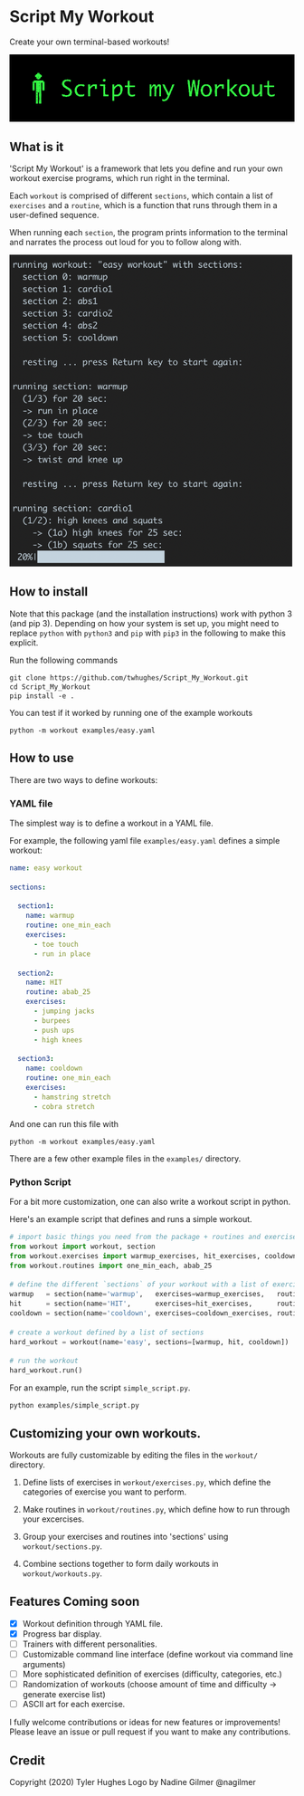 # Script My Workout

Create your own terminal-based workouts!

![](img/word-and-jack.gif)

## What is it

'Script My Workout' is a framework that lets you define and run your own workout exercise programs, which run right in the terminal.

Each `workout` is comprised of different `sections`, which contain a list of `exercises` and a `routine`, which is a function that runs through them in a user-defined sequence.

When running each `section`, the program prints information to the terminal and narrates the process out loud for you to follow along with.

<img src="img/screenshot.png" width="500">

## How to install

Note that this package (and the installation instructions) work with python 3 (and pip 3).  Depending on how your system is set up, you might need to replace `python` with `python3` and `pip` with `pip3` in the following to make this explicit.

Run the following commands

    git clone https://github.com/twhughes/Script_My_Workout.git
    cd Script_My_Workout
    pip install -e .

You can test if it worked by running one of the example workouts

    python -m workout examples/easy.yaml

## How to use

There are two ways to define workouts:

### YAML file

The simplest way is to define a workout in a YAML file.

For example, the following yaml file `examples/easy.yaml` defines a simple workout:

```yaml
name: easy workout

sections:

  section1:
    name: warmup
    routine: one_min_each
    exercises:
      - toe touch
      - run in place

  section2:
    name: HIT
    routine: abab_25
    exercises:
      - jumping jacks
      - burpees
      - push ups
      - high knees

  section3:
    name: cooldown
    routine: one_min_each
    exercises:
      - hamstring stretch
      - cobra stretch
```

And one can run this file with

    python -m workout examples/easy.yaml

There are a few other example files in the `examples/` directory.


### Python Script

For a bit more customization, one can also write a workout script in python.

Here's an example script that defines and runs a simple workout.

```python
# import basic things you need from the package + routines and exercises
from workout import workout, section
from workout.exercises import warmup_exercises, hit_exercises, cooldown_exercises
from workout.routines import one_min_each, abab_25

# define the different `sections` of your workout with a list of exercises and a routine for running them
warmup   = section(name='warmup',   exercises=warmup_exercises,   routine=one_min_each)
hit      = section(name='HIT',      exercises=hit_exercises,      routine=abab_25)
cooldown = section(name='cooldown', exercises=cooldown_exercises, routine=one_min_each)

# create a workout defined by a list of sections
hard_workout = workout(name='easy', sections=[warmup, hit, cooldown])

# run the workout
hard_workout.run()
```

For an example, run the script `simple_script.py`.

    python examples/simple_script.py

## Customizing your own workouts.

Workouts are fully customizable by editing the files in the `workout/` directory.

1.  Define lists of exercises in `workout/exercises.py`, which define the categories of exercise you want to perform.

2.  Make routines in `workout/routines.py`, which define how to run through your excercises.

3.  Group your exercises and routines into 'sections' using `workout/sections.py`.

4.  Combine sections together to form daily workouts in `workout/workouts.py`.

## Features Coming soon

- [x] Workout definition through YAML file.
- [x] Progress bar display.
- [ ] Trainers with different personalities.
- [ ] Customizable command line interface (define workout via command line arguments)
- [ ] More sophisticated definition of exercises (difficulty, categories, etc.)
- [ ] Randomization of workouts (choose amount of time and difficulty -> generate exercise list)
- [ ] ASCII art for each exercise.

I fully welcome contributions or ideas for new features or improvements!  Please leave an issue or pull request if you want to make any contributions.

## Credit

Copyright (2020) Tyler Hughes
Logo by Nadine Gilmer @nagilmer


